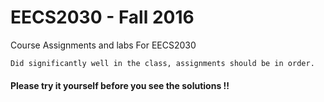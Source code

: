 # EECS2030 - Fall 2016 
Course Assignments and labs For EECS2030 

    Did significantly well in the class, assignments should be in order. 
     
  #### Please try it yourself before you see the solutions !! 


  
